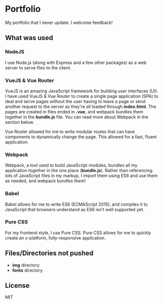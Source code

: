 # Portfolio
My portfolio that I never update. I welcome feedback!

## What was used
### NodeJS
I use Node.js (along with Express and a few other packages) as a web server to serve files to the client. 

### VueJS & Vue Router
VueJS is an amazing JavaScript framework for building user interfaces (UI). I have used VueJS & Vue Router to create a single page application (SPA) to deal and serve pages without the user having to leave a page or send another request to the server as they're all loaded through **index.html**. The pages are created in files ended in **.vue**, and webpack bundles them together in the **bundle.js** file. You can read more about Webpack in the section below.

Vue Router allowed for me to write modular routes that can have components to dynamically change the page. This allowed for a fast, fluent application.

### Webpack
Webpack, a tool used to build JavaScript modules, bundles all my application together in the one place (**bundle.js**). Rather than referencing lots of JavaScript files in my markup, I import them using ES6 and use them as needed, and webpack bundles them!

### Babel
Babel allows for me to write ES6 (ECMAScript 2015), and compiles it to JavaScript that browsers understand as ES6 isn't well supported yet.


### Pure CSS
For my frontend style, I use Pure CSS. Pure CSS allows for me to quickly create an x-platform, fully-responsive application. 


## Files/Directories not pushed
- **img** directory
- **fonts** directory

## License
MIT
